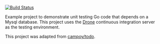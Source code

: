 [![Build Status](http://beta.drone.io/api/badges/drone-demos/drone-go-selenium/status.svg)](http://beta.drone.io/drone-demos/drone-go-selenium)

Example project to demonstrate unit testing Go code that depends on a Mysql database. This project uses the [Drone](https://github.com/drone/drone) continuous integration server as the testing environment.

This project was adapted from [campoy/todo](https://github.com/campoy/todo).